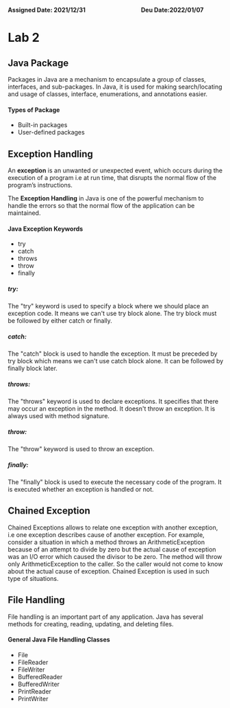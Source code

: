 **Assigned Date: 2021/12/31** &nbsp; &nbsp; &nbsp; &nbsp; &nbsp; &nbsp; &nbsp; &nbsp; &nbsp; &nbsp; &nbsp; &nbsp; &nbsp; &nbsp; &nbsp; &nbsp; 
**Deu Date:2022/01/07**

# Lab 2
## Java Package
Packages in Java are a mechanism to encapsulate a group of classes, interfaces, and sub-packages. In Java, it is used for making search/locating and usage of classes, interface, enumerations, and annotations easier.

#### Types of Package
* Built-in packages
* User-defined packages

## Exception Handling
An **exception** is an unwanted or unexpected event, which occurs during the execution of a program i.e at run time, that disrupts the normal flow of the program’s instructions.

The **Exception Handling** in Java is one of the powerful mechanism to handle the errors so that the normal flow of the application can be maintained.
#### Java Exception Keywords
* try
* catch
* throws
* throw
* finally

##### try:
The "try" keyword is used to specify a block where we should place an exception code. It means we can't use try block alone. The try block must be followed by either catch or finally.

##### catch:
The "catch" block is used to handle the exception. It must be preceded by try block which means we can't use catch block alone. It can be followed by finally block later.

##### throws:
The "throws" keyword is used to declare exceptions. It specifies that there may occur an exception in the method. It doesn't throw an exception. It is always used with method signature.
##### throw:
The "throw" keyword is used to throw an exception.
##### finally:
The "finally" block is used to execute the necessary code of the program. It is executed whether an exception is handled or not.

## Chained Exception
Chained Exceptions allows to relate one exception with another exception, i.e one exception describes cause of another exception. For example, consider a situation in which a method throws an ArithmeticException because of an attempt to divide by zero but the actual cause of exception was an I/O error which caused the divisor to be zero. The method will throw only ArithmeticException to the caller. So the caller would not come to know about the actual cause of exception. Chained Exception is used in such type of situations.

## File Handling
File handling is an important part of any application.
Java has several methods for creating, reading, updating, and deleting files.
#### General Java File Handling Classes
* File
* FileReader
* FileWriter
* BufferedReader
* BufferedWriter
* PrintReader
* PrintWriter
